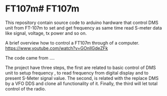 # FT107m# FT107m
This repository contain source code to arduino hardware that control DMS unit from FT-107m to 
set and get frequency as same time read S-meter data like signal, voltage, tx power and so on. 

A brief overview how to control a FT107m through of a computer. 
https://www.youtube.com/watch?v=GOnllGdeZFk

The code came from ....

The project have three steps, the first are related to basic control of DMS unit to setup frequency , to read frequency from digital display and to present S-Meter signal value. 
The second, is related with the replace DMS by a VFO DDS and clone all functionality of it. Finally, the third will let total control of the radio.
